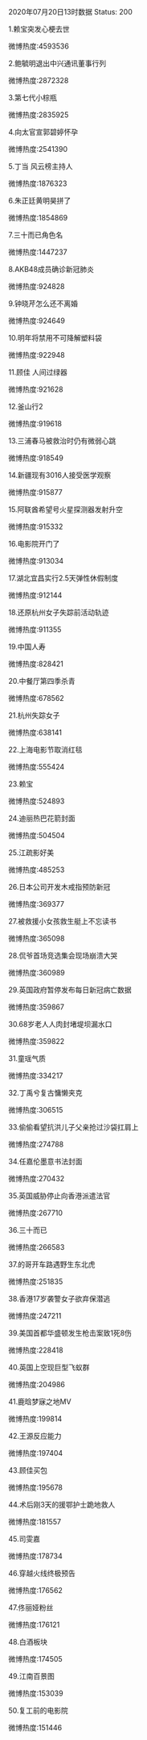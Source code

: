 2020年07月20日13时数据
Status: 200

1.赖宝突发心梗去世

微博热度:4593536

2.鲍毓明退出中兴通讯董事行列

微博热度:2872328

3.第七代小棕瓶

微博热度:2835925

4.向太官宣郭碧婷怀孕

微博热度:2541390

5.丁当 风云榜主持人

微博热度:1876323

6.朱正廷黄明昊拼了

微博热度:1854869

7.三十而已角色名

微博热度:1447237

8.AKB48成员确诊新冠肺炎

微博热度:924828

9.钟晓芹怎么还不离婚

微博热度:924649

10.明年将禁用不可降解塑料袋

微博热度:922948

11.顾佳 人间过绿器

微博热度:921628

12.釜山行2

微博热度:919618

13.三浦春马被救治时仍有微弱心跳

微博热度:918549

14.新疆现有3016人接受医学观察

微博热度:915877

15.阿联酋希望号火星探测器发射升空

微博热度:915332

16.电影院开门了

微博热度:913034

17.湖北宜昌实行2.5天弹性休假制度

微博热度:912144

18.还原杭州女子失踪前活动轨迹

微博热度:911355

19.中国人寿

微博热度:828421

20.中餐厅第四季杀青

微博热度:678562

21.杭州失踪女子

微博热度:638141

22.上海电影节取消红毯

微博热度:555424

23.赖宝

微博热度:524893

24.迪丽热巴花箭封面

微博热度:504504

25.江疏影好美

微博热度:485253

26.日本公司开发木戒指预防新冠

微博热度:369377

27.被救援小女孩救生艇上不忘读书

微博热度:365098

28.侃爷首场竞选集会现场崩溃大哭

微博热度:360989

29.英国政府暂停发布每日新冠病亡数据

微博热度:359867

30.68岁老人人肉封堵堤坝漏水口

微博热度:359822

31.童瑶气质

微博热度:334217

32.丁禹兮复古慵懒夹克

微博热度:306515

33.偷偷看望抗洪儿子父亲抢过沙袋扛肩上

微博热度:274788

34.任嘉伦墨意书法封面

微博热度:270432

35.英国威胁停止向香港派遣法官

微博热度:267710

36.三十而已

微博热度:266583

37.的哥开车路遇野生东北虎

微博热度:251835

38.香港17岁袭警女子欲弃保潜逃

微博热度:247211

39.美国首都华盛顿发生枪击案致1死8伤

微博热度:228418

40.英国上空现巨型飞蚁群

微博热度:204986

41.鹿晗梦寐之地MV

微博热度:199814

42.王源反应能力

微博热度:197404

43.顾佳买包

微博热度:195678

44.术后刚3天的援鄂护士跪地救人

微博热度:181557

45.司雯嘉

微博热度:178734

46.穿越火线终极预告

微博热度:176562

47.佟丽娅粉丝

微博热度:176121

48.白酒板块

微博热度:174505

49.江南百景图

微博热度:153039

50.复工前的电影院

微博热度:151446

